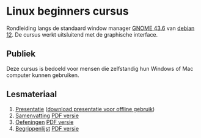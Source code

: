 # Linux beginners cursus
Rondleiding langs de standaard window manager [GNOME 43.6](https://help.gnome.org/) van [debian 12](https://debian.org). De cursus werkt uitsluitend met de graphische interface.

## Publiek
Deze cursus is bedoeld voor mensen die zelfstandig hun Windows of Mac computer kunnen gebruiken.

## Lesmateriaal
1. [Presentatie](https://slspeek.github.io/linux-beginners-cursus) ([download presentatie voor offline gebruik](https://github.com/slspeek/linux-beginners-cursus/releases/latest/download/presentatie.zip))
1. [Samenvatting](https://slspeek.github.io/linux-beginners-cursus/samenvatting.html) [PDF versie](https://github.com/slspeek/linux-beginners-cursus/releases/latest/download/samenvatting.pdf)
1. [Oefeningen](https://slspeek.github.io/linux-beginners-cursus/oefeningen.html) [PDF versie](https://github.com/slspeek/linux-beginners-cursus/releases/latest/download/oefeningen.pdf)
1. [Begrippenlijst](https://slspeek.github.io/linux-beginners-cursus/begrippen.html) [PDF versie](https://github.com/slspeek/linux-beginners-cursus/releases/latest/download/begrippen.pdf)
